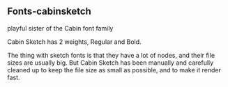 ## Fonts-cabinsketch

playful sister of the Cabin font family

Cabin Sketch has 2 weights, Regular and Bold.

The thing with sketch fonts is that they have a lot of nodes, and their file sizes are usually big. But Cabin Sketch has been manually and carefully cleaned up to keep the file size as small as possible, and to make it render fast.